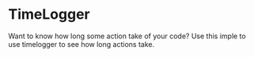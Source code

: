# TimeLogger
Want to know how long some action take of your code? Use this imple to use timelogger to see how long actions take.

